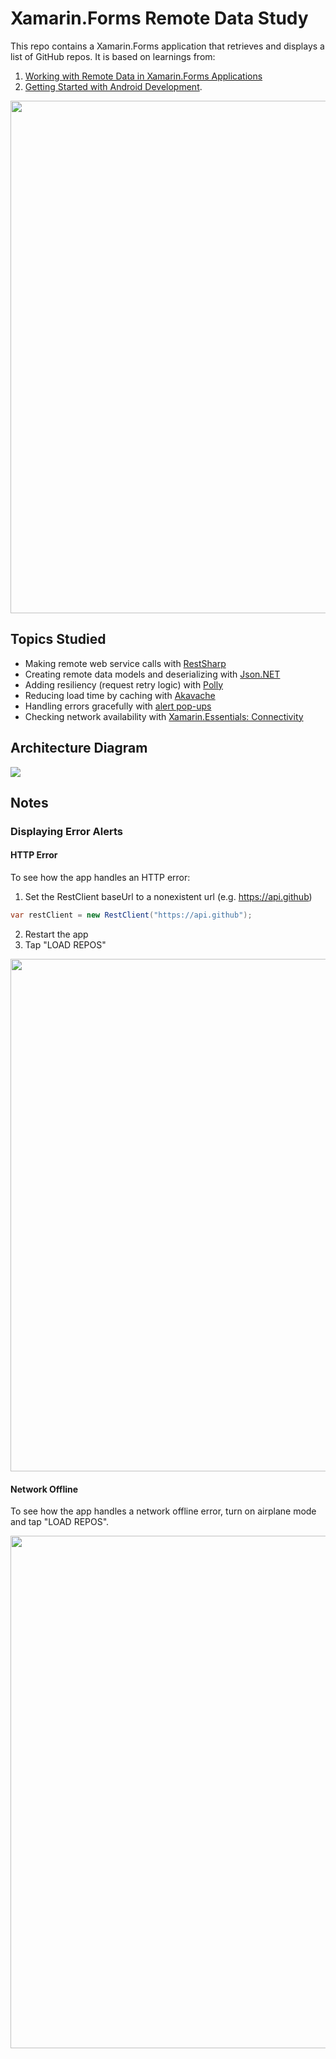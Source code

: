 # Xamarin.Forms Remote Data Study

This repo contains a Xamarin.Forms application that retrieves and displays a list of GitHub repos. It is based on learnings from:

1. [Working with Remote Data in Xamarin.Forms Applications](https://www.pluralsight.com/courses/remote-data-xamarin-forms-applications)
2. [Getting Started with Android Development](https://www.pluralsight.com/courses/getting-started-android-development).

<img src="img/app-screenshot.png" height="820" />

## Topics Studied

- Making remote web service calls with [RestSharp](https://restsharp.dev)
- Creating remote data models and deserializing with [Json.NET](https://www.newtonsoft.com/json)
- Adding resiliency (request retry logic) with [Polly](https://github.com/App-vNext/Polly)
- Reducing load time by caching with [Akavache](https://github.com/reactiveui/Akavache)
- Handling errors gracefully with [alert pop-ups](https://docs.microsoft.com/en-us/xamarin/xamarin-forms/user-interface/pop-ups)
- Checking network availability with [Xamarin.Essentials: Connectivity](https://docs.microsoft.com/en-us/xamarin/essentials/connectivity?tabs=android)

## Architecture Diagram

![](img/architecture-diagram.jpg)

## Notes

### Displaying Error Alerts

#### HTTP Error

To see how the app handles an HTTP error:

1. Set the RestClient baseUrl to a nonexistent url (e.g. https://api.github)

```c#
var restClient = new RestClient("https://api.github");
```

2. Restart the app
3. Tap "LOAD REPOS"

<img src="img/http-error.png" height="820" />

#### Network Offline

To see how the app handles a network offline error, turn on airplane mode and tap "LOAD REPOS".

<img src="img/network-offline.png" height="820" />
